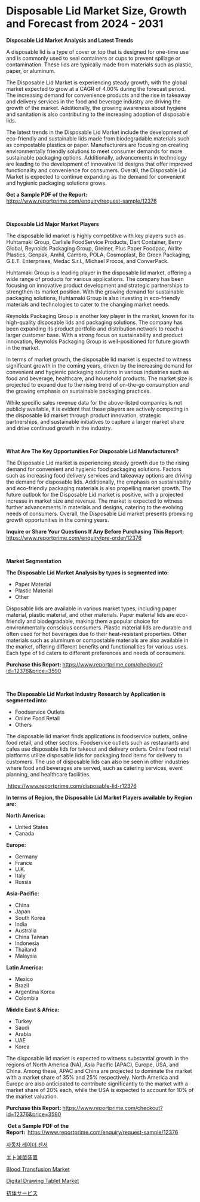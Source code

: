 <p><h1>Disposable Lid Market Size, Growth and Forecast from 2024 - 2031</h1></p><p><strong>Disposable Lid Market Analysis and Latest Trends</strong></p>
<p><p>A disposable lid is a type of cover or top that is designed for one-time use and is commonly used to seal containers or cups to prevent spillage or contamination. These lids are typically made from materials such as plastic, paper, or aluminum.</p><p>The Disposable Lid Market is experiencing steady growth, with the global market expected to grow at a CAGR of 4.00% during the forecast period. The increasing demand for convenience products and the rise in takeaway and delivery services in the food and beverage industry are driving the growth of the market. Additionally, the growing awareness about hygiene and sanitation is also contributing to the increasing adoption of disposable lids.</p><p>The latest trends in the Disposable Lid Market include the development of eco-friendly and sustainable lids made from biodegradable materials such as compostable plastics or paper. Manufacturers are focusing on creating environmentally friendly solutions to meet consumer demands for more sustainable packaging options. Additionally, advancements in technology are leading to the development of innovative lid designs that offer improved functionality and convenience for consumers. Overall, the Disposable Lid Market is expected to continue expanding as the demand for convenient and hygienic packaging solutions grows.</p></p>
<p><strong>Get a Sample PDF of the Report:&nbsp;</strong> <a href="https://www.reportprime.com/enquiry/request-sample/12376">https://www.reportprime.com/enquiry/request-sample/12376</a></p>
<p>&nbsp;</p>
<p><strong>Disposable Lid Major Market Players</strong></p>
<p><p>The disposable lid market is highly competitive with key players such as Huhtamaki Group, Carlisle FoodService Products, Dart Container, Berry Global, Reynolds Packaging Group, Greiner, Plus Paper Foodpac, Airlite Plastics, Genpak, Amhil, Cambro, POLA, Cosmoplast, Be Green Packaging, G.E.T. Enterprises, Medac S.r.l., Michael Procos, and ConverPack.</p><p>Huhtamaki Group is a leading player in the disposable lid market, offering a wide range of products for various applications. The company has been focusing on innovative product development and strategic partnerships to strengthen its market position. With the growing demand for sustainable packaging solutions, Huhtamaki Group is also investing in eco-friendly materials and technologies to cater to the changing market needs.</p><p>Reynolds Packaging Group is another key player in the market, known for its high-quality disposable lids and packaging solutions. The company has been expanding its product portfolio and distribution network to reach a larger customer base. With a strong focus on sustainability and product innovation, Reynolds Packaging Group is well-positioned for future growth in the market.</p><p>In terms of market growth, the disposable lid market is expected to witness significant growth in the coming years, driven by the increasing demand for convenient and hygienic packaging solutions in various industries such as food and beverage, healthcare, and household products. The market size is projected to expand due to the rising trend of on-the-go consumption and the growing emphasis on sustainable packaging practices.</p><p>While specific sales revenue data for the above-listed companies is not publicly available, it is evident that these players are actively competing in the disposable lid market through product innovation, strategic partnerships, and sustainable initiatives to capture a larger market share and drive continued growth in the industry.</p></p>
<p>&nbsp;</p>
<p><strong>What Are The Key Opportunities For Disposable Lid Manufacturers?</strong></p>
<p><p>The Disposable Lid market is experiencing steady growth due to the rising demand for convenient and hygienic food packaging solutions. Factors such as increasing food delivery services and takeaway options are driving the demand for disposable lids. Additionally, the emphasis on sustainability and eco-friendly packaging materials is also propelling market growth. The future outlook for the Disposable Lid market is positive, with a projected increase in market size and revenue. The market is expected to witness further advancements in materials and designs, catering to the evolving needs of consumers. Overall, the Disposable Lid market presents promising growth opportunities in the coming years.</p></p>
<p><strong>Inquire or Share Your Questions If Any Before Purchasing This Report:</strong> <a href="https://www.reportprime.com/enquiry/pre-order/12376">https://www.reportprime.com/enquiry/pre-order/12376</a></p>
<p>&nbsp;</p>
<p><strong>Market Segmentation</strong></p>
<p><strong>The Disposable Lid Market Analysis by types is segmented into:</strong></p>
<p><ul><li>Paper Material</li><li>Plastic Material</li><li>Other</li></ul></p>
<p><p>Disposable lids are available in various market types, including paper material, plastic material, and other materials. Paper material lids are eco-friendly and biodegradable, making them a popular choice for environmentally conscious consumers. Plastic material lids are durable and often used for hot beverages due to their heat-resistant properties. Other materials such as aluminum or compostable materials are also available in the market, offering different benefits and functionalities for various uses. Each type of lid caters to different preferences and needs of consumers.</p></p>
<p><strong>Purchase this Report:&nbsp;</strong><a href="https://www.reportprime.com/checkout?id=12376&price=3590">https://www.reportprime.com/checkout?id=12376&price=3590</a></p>
<p>&nbsp;</p>
<p><strong>The Disposable Lid Market Industry Research by Application is segmented into:</strong></p>
<p><ul><li>Foodservice Outlets</li><li>Online Food Retail</li><li>Others</li></ul></p>
<p><p>The disposable lid market finds applications in foodservice outlets, online food retail, and other sectors. Foodservice outlets such as restaurants and cafes use disposable lids for takeout and delivery orders. Online food retail platforms utilize disposable lids for packaging food items for delivery to customers. The use of disposable lids can also be seen in other industries where food and beverages are served, such as catering services, event planning, and healthcare facilities.</p></p>
<p><a href="https://www.reportprime.com/disposable-lid-r12376">&nbsp;https://www.reportprime.com/disposable-lid-r12376</a></p>
<p><strong>In terms of Region, the Disposable Lid Market Players available by Region are:</strong></p>
<p>
    <p> <strong> North America: </strong>
        <ul>
            <li>United States</li>
            <li>Canada</li>
        </ul>
        </p> 
    <p> <strong> Europe: </strong>
        <ul>
            <li>Germany</li>
            <li>France</li>
            <li>U.K.</li>
            <li>Italy</li>
            <li>Russia</li>
        </ul>
        </p> 
    <p> <strong> Asia-Pacific: </strong>
        <ul>
            <li>China</li>
            <li>Japan</li>
            <li>South Korea</li>
            <li>India</li>
            <li>Australia</li>
            <li>China Taiwan</li>
            <li>Indonesia</li>
            <li>Thailand</li>
            <li>Malaysia</li>
        </ul>
        </p> 
    <p> <strong> Latin America: </strong>
        <ul>
            <li>Mexico</li>
            <li>Brazil</li>
            <li>Argentina Korea</li>
            <li>Colombia</li>
        </ul>
        </p> 
    <p> <strong> Middle East & Africa: </strong>
        <ul>
            <li>Turkey</li>
            <li>Saudi</li>
            <li>Arabia</li>
            <li>UAE</li>
            <li>Korea</li>
        </ul>
    </p>
    </p>
<p><p>The disposable lid market is expected to witness substantial growth in the regions of North America (NA), Asia Pacific (APAC), Europe, USA, and China. Among these, APAC and China are projected to dominate the market with a market share of 35% and 25% respectively. North America and Europe are also anticipated to contribute significantly to the market with a market share of 20% each, while the USA is expected to account for 10% of the market valuation.</p></p>
<p><strong>Purchase this Report: </strong><a href="https://www.reportprime.com/checkout?id=12376&price=3590">https://www.reportprime.com/checkout?id=12376&price=3590</a></p>
<p>&nbsp;<strong>Get a Sample PDF of the Report:&nbsp;&nbsp;</strong><a href="https://www.reportprime.com/enquiry/request-sample/12376">https://www.reportprime.com/enquiry/request-sample/12376</a></p>
<p><strong></strong></p>
<p><p><a href="https://medium.com/@indraardiyanto91_38207/%EA%B8%80%EB%A1%9C%EB%B2%8C-%EC%9E%90%EB%8F%99%EC%B0%A8-%EB%A0%88%EC%9D%B4%EB%8B%A4-%EC%84%BC%EC%84%9C-%EC%8B%9C%EC%9E%A5-%EB%8F%99%ED%96%A5-2024%EB%85%84%EB%B6%80%ED%84%B0-2031%EB%85%84%EA%B9%8C%EC%A7%80%EC%9D%98-%EC%84%B1%EC%9E%A5-%EA%B8%B0%ED%9A%8C-%EB%B0%8F-%EB%8F%84%EC%A0%84%EC%97%90-%EB%8C%80%ED%95%9C-%EC%A0%84%EB%A7%9D-1e4d2ed9f582">자동차 레이더 센서</a></p><p><a href="https://medium.com/@xjdqtllf47/2024%E5%B9%B4%E3%81%8B%E3%82%892031%E5%B9%B4%E3%81%BE%E3%81%A7%E3%81%AE%E6%99%82%E6%9C%9F%E3%81%AB%E4%BA%88%E6%B8%AC%E3%81%95%E3%82%8C%E3%81%9F%E5%9C%B0%E5%9F%9F%E5%88%A5%E4%B8%96%E7%95%8C%E3%81%AEeto%E6%AE%BA%E8%8F%8C%E5%99%A8%E5%85%B7%E3%81%AE%E5%B8%82%E5%A0%B4%E8%A6%8F%E6%A8%A1%E3%81%A8%E5%B8%82%E5%A0%B4%E5%8B%95%E5%90%91%E5%88%86%E6%9E%90%E3%81%AB%E3%81%A4%E3%81%84%E3%81%A6-89ef16a85b3b">エト滅菌装置</a></p><p><a href="https://issuu.com/reportprime-2/docs/blood-transfusion-market-size-2030.pptx">Blood Transfusion Market</a></p><p><a href="https://github.com/isharif044/Market-Research-Report-List-1/blob/main/digital-drawing-tablet-market.md">Digital Drawing Tablet Market</a></p><p><a href="https://medium.com/@xjdqtllf47/2024%E5%B9%B4%E3%81%8B%E3%82%892031%E5%B9%B4%E3%81%BE%E3%81%A7%E3%81%AE%E6%8A%97%E4%BD%93%E3%82%B5%E3%83%BC%E3%83%93%E3%82%B9%E5%B8%82%E5%A0%B4%E3%81%AE%E6%88%90%E9%95%B7%E8%A6%8B%E9%80%9A%E3%81%97%E3%81%AF-%E5%B8%82%E5%A0%B4%E3%81%AE%E3%83%88%E3%83%AC%E3%83%B3%E3%83%89%E5%88%86%E6%9E%90-%E5%9C%B0%E5%9F%9F%E3%81%AE%E8%A6%8B%E9%80%9A%E3%81%97-%E5%8F%8E%E7%9B%8A%E3%81%AB%E3%82%88%E3%82%8B12-2-%E3%81%AE%E5%B9%B4%E9%96%93%E6%88%90%E9%95%B7%E7%8E%87-cagr-%E3%81%A7%E6%8E%A8%E7%A7%BB%E3%81%97%E3%81%A6%E3%81%84%E3%81%BE%E3%81%99-ee7a93417f16">抗体サービス</a></p></p>